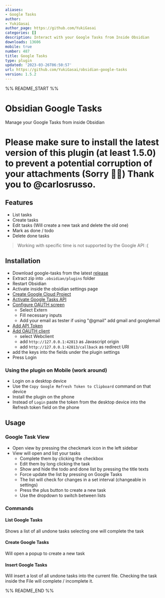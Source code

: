 ```yaml
---
aliases:
- Google Tasks
author:
- YukiGasai
author_page: https://github.com/YukiGasai
categories: []
description: Interact with your Google Tasks from Inside Obsidian
downloads: 13606
mobile: true
number: 487
title: Google Tasks
type: plugin
updated: '2023-03-26T06:50:57'
url: https://github.com/YukiGasai/obsidian-google-tasks
version: 1.5.2
---
```


%% README_START %%

# Obsidian Google Tasks

Manage your Google Tasks from inside Obsidian


# Please make sure to install the latest version of this plugin (at least 1.5.0) to prevent a potential corruption of your attachments (Sorry 🙇‍♂️) Thank you to @carlosrusso. 


## Features

-   List tasks
-   Create tasks
-   Edit tasks (Will create a new task and delete the old one)
-   Mark as done / todo
-   Delete done tasks

> Working with specific time is not supported by the Google API :(

## Installation

-   Download google-tasks from the latest [release](https://github.com/YukiGasai/obsidian-google-tasks/releases/)
-   Extract zip into `.obsidian/plugins` folder
-   Restart Obsidian
-   Activate inside the obsidian settings page
-   [Create Google Cloud Project](https://console.cloud.google.com/projectcreate?)
-   [Activate Google Tasks API](https://console.cloud.google.com/marketplace/product/google/tasks.googleapis.com?q=search&referrer=search&project=iron-core-327018)
-   [Configure OAUTH screen](https://console.cloud.google.com/apis/credentials/consent?)
    -   Select Extern
    -   Fill necessary inputs
    -   Add your email as tester if using "@gmail" add gmail and googlemail
-   [Add API Token](https://console.cloud.google.com/apis/credentials)
-   [Add OAUTH client](https://console.cloud.google.com/apis/credentials/oauthclient)
    -   select Webclient
    -   add `http://127.0.0.1:42813` as Javascript origin
    -   add `http://127.0.0.1:42813/callback` as redirect URI
-   add the keys into the fields under the plugin settings
-   Press Login

### Using the plugin on Mobile (work around)

-   Login on a desktop device
-   Use the `Copy Google Refresh Token to Clipboard` command on that device
-   Install the plugin on the phone
-   Instead of `Login` paste the token from the desktop device into the Refresh token field on the phone

## Usage

### Google Task View

-   Open view by pressing the checkmark icon in the left sidebar
-   View will open and list your tasks
    -   Complete them by clicking the checkbox
    -   Edit them by long clicking the task
    -   Show and hide the todo and done list by pressing the title texts
    -   Force update the list by pressing on Google Tasks
    -   The list will check for changes in a set interval (changeable in settings)
    -   Press the plus button to create a new task
    -   Use the dropdown to switch between lists

### Commands

#### List Google Tasks

Shows a list of all undone tasks selecting one will complete the task

#### Create Google Tasks

Will open a popup to create a new task

#### Insert Google Tasks

Will insert a lost of all undone tasks into the current file. Checking the task inside the File will complete / incomplete it.


%% README_END %%